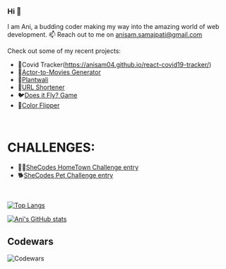 ### Hi 👋

I am Ani, a budding coder making my way into the amazing world of web development. 📫 Reach out to me on anisam.samajpati@gmail.com

Check out some of my recent projects:

* 🦠Covid Tracker(https://anisam04.github.io/react-covid19-tracker/)
* 🎥[Actor-to-Movies Generator](https://actor-to-movies-generator.herokuapp.com/)
* 🌱[Plantwali](https://erin-narwhal-wear.cyclic.app/)
* 🔗[URL Shortener](https://average-jade-smock.cyclic.app/)
* 🐦[Does it Fly? Game](https://anisam04.github.io/Does-It-Fly-Game/)
* 🌈[Color Flipper](https://anisam04.github.io/ColorFlipper/)

<!-- 👭[Aluminati](https://aluminati.ani0104.repl.co/)

✈️[J&A Travel Guide](https://guidetravel.herokuapp.com/)  🔭 -->
<br />

# CHALLENGES: 
* 😶‍🌫️[SheCodes HomeTown Challenge entry](https://anisam04.github.io/SheCodesChallenge-HometownPage/)
* 🐕[SheCodes Pet Challenge entry](https://anisam04.github.io/SheCodesChallenge-PetLandingPage/)


<br />

[![Top Langs](https://github-readme-stats.vercel.app/api/top-langs/?username=anisam04&layout=compact&langs_count=8)](https://github.com/anisam04/github-readme-stats)

[![Ani's GitHub stats](https://github-readme-stats.vercel.app/api?username=anisam04&hide=contribs&count_private=true&show_icons=true)](https://github.com/anisam04/github-readme-stats)
<br />
## Codewars
![Codewars](https://www.codewars.com/users/ani0104/badges/large)

<!--
**anisam04/anisam04** is a ✨ _special_ ✨ repository because its `README.md` (this file) appears on your GitHub profile.

Here are some ideas to get you started:

- 🔭 I’m currently working on ...
- 🌱 I’m currently learning ...
- 👯 I’m looking to collaborate on ...
- 🤔 I’m looking for help with ...
- 💬 Ask me about ...
- 📫 How to reach me: ...
- 😄 Pronouns: ...
- ⚡ Fun fact: ...
-->

